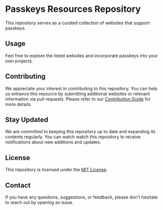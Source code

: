 # Passkeys Resources Repository

This repository serves as a curated collection of websites that support passkeys.

## Usage

Feel free to explore the listed websites and incorporate passkeys into your own projects.

## Contributing

We appreciate your interest in contributing to this repository. You can help us enhance this resource by submitting additional websites or relevant information via pull requests. Please refer to our [Contribution Guide](CONTRIBUTING.md) for more details.

## Stay Updated

We are committed to keeping this repository up to date and expanding its contents regularly. You can watch watch this repository to receive notifications about new additions and updates.

## License

This repository is licensed under the [MIT License](LICENSE).

## Contact

If you have any questions, suggestions, or feedback, please don't hesitate to reach out by opening an issue.
